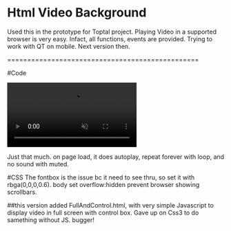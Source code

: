 Html Video Background
=====================

Used this in the prototype for Toptal project. Playing Video in a supported browser is very easy. 
Infact, all functions, events are provided. Trying to work with QT on mobile. Next version then.

================================================

#Code

<video id="video1" autoplay loop muted>
 <source src="surf.mp4" type="video/mp4">
</video>

Just that much. on page load, it does autoplay, repeat forever with loop, and no sound with muted.

#CSS
The fontbox is the issue bc it need to see thru, so set it with rbga(0,0,0,0.6). 
body set overflow:hidden prevent browser showing scrollbars.

##this version
added FullAndControl.html, with very simple Javascript to display video in full screen with control box. 
Gave up on Css3 to do samething without JS. bugger!
